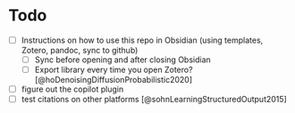 # Todo

- [ ] Instructions on how to use this repo in Obsidian (using templates, Zotero, pandoc, sync to github)
    - [ ] Sync before opening and after closing Obsidian
    - [ ] Export library every time you open Zotero? [@hoDenoisingDiffusionProbabilistic2020]
- [ ] figure out the copilot plugin
- [ ] test citations on other platforms [@sohnLearningStructuredOutput2015]
